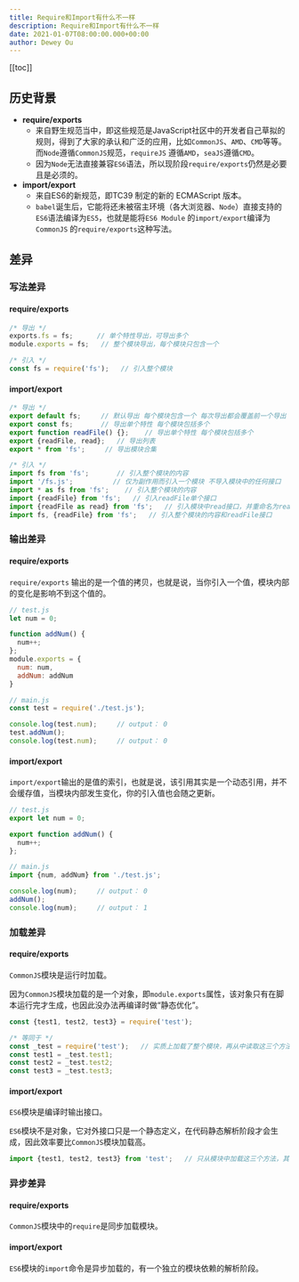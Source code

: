 ```yaml
---
title: Require和Import有什么不一样
description: Require和Import有什么不一样
date: 2021-01-07T08:00:00.000+00:00
author: Dewey Ou
---
```


[[toc]]

## 历史背景

- **require/exports**
  - 来自野生规范当中，即这些规范是JavaScript社区中的开发者自己草拟的规则，得到了大家的承认和广泛的应用，比如`CommonJS`、`AMD`、`CMD`等等。而`Node`遵循`CommonJS`规范，`requireJS`
    遵循`AMD`，`seaJS`遵循`CMD`。
  - 因为`Node`无法直接兼容`ES6`语法，所以现阶段`require/exports`仍然是必要且是必须的。
- **import/export**
  - 来自ES6的新规范，即TC39 制定的新的 ECMAScript 版本。
  - `babel`诞生后，它能将还未被宿主环境（各大浏览器、`Node`）直接支持的`ES6`语法编译为`ES5`，也就是能将`ES6 Module` 的`import/export`编译为`CommonJS`
    的`require/exports`这种写法。

## 差异

### 写法差异

#### require/exports

```js
/* 导出 */
exports.fs = fs;      // 单个特性导出，可导出多个
module.exports = fs;   // 整个模块导出，每个模块只包含一个

/* 引入 */
const fs = require('fs');   // 引入整个模块
```

#### import/export

```js
/* 导出 */
export default fs;     // 默认导出 每个模块包含一个 每次导出都会覆盖前一个导出
export const fs;       // 导出单个特性 每个模块包括多个
export function readFile() {};    // 导出单个特性 每个模块包括多个
export {readFile, read};   // 导出列表
export * from 'fs';     // 导出模块合集

/* 引入 */
import fs from 'fs';       // 引入整个模块的内容
import '/fs.js';          // 仅为副作用而引入一个模块 不导入模块中的任何接口
import * as fs from 'fs';    // 引入整个模块的内容
import {readFile} from 'fs';   // 引入readFile单个接口
import {readFile as read} from 'fs';   // 引入模块中read接口，并重命名为readFile
import fs, {readFile} from 'fs';   // 引入整个模块的内容和readFile接口
```

### 输出差异

#### require/exports

`require/exports` 输出的是一个值的拷贝，也就是说，当你引入一个值，模块内部的变化是影响不到这个值的。

```js
// test.js
let num = 0;

function addNum() {
  num++;
};
module.exports = {
  num: num,
  addNum: addNum
}

// main.js
const test = require('./test.js');

console.log(test.num);     // output： 0
test.addNum();
console.log(test.num);     // output： 0
```

#### import/export

`import/export`输出的是值的索引，也就是说，该引用其实是一个动态引用，并不会缓存值，当模块内部发生变化，你的引入值也会随之更新。

```js
// test.js
export let num = 0;

export function addNum() {
  num++;
};

// main.js
import {num, addNum} from './test.js';

console.log(num);     // output： 0
addNum();
console.log(num);     // output： 1
```

### 加载差异

#### require/exports

`CommonJS`模块是运行时加载。

因为`CommonJS`模块加载的是一个对象，即`module.exports`属性，该对象只有在脚本运行完才生成，也因此没办法再编译时做“静态优化”。

```js
const {test1, test2, test3} = require('test');

/* 等同于 */
const _test = require('test');   // 实质上加载了整个模块，再从中读取这三个方法
const test1 = _test.test1;
const test2 = _test.test2;
const test3 = _test.test3;
```

#### import/export

`ES6`模块是编译时输出接口。

`ES6`模块不是对象，它对外接口只是一个静态定义，在代码静态解析阶段才会生成，因此效率要比`CommonJS`模块加载高。

```js
import {test1, test2, test3} from 'test';   // 只从模块中加载这三个方法，其他的不加载
```

### 异步差异

#### require/exports

`CommonJS`模块中的`require`是同步加载模块。

#### import/export

`ES6`模块的`import`命令是异步加载的，有一个独立的模块依赖的解析阶段。